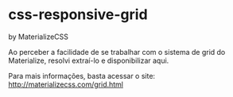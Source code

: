 # css-responsive-grid
by MaterializeCSS


Ao perceber a facilidade de se trabalhar com o sistema de grid do Materialize, resolvi extraí-lo e disponibilizar aqui. 

Para mais informações, basta acessar o site: http://materializecss.com/grid.html
